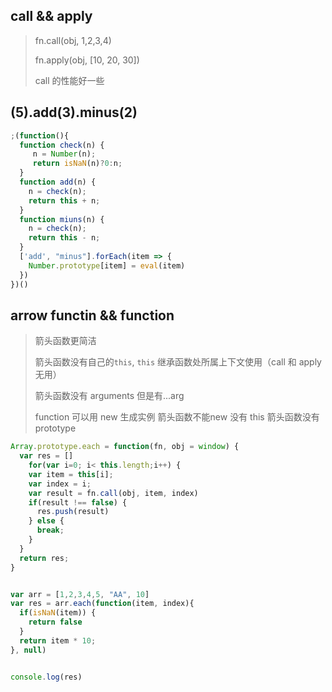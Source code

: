 ## call && apply

> fn.call(obj, 1,2,3,4)
>
> fn.apply(obj, [10, 20, 30])
>
> call 的性能好一些

## (5).add(3).minus(2)

```javascript
;(function(){
  function check(n) {
     n = Number(n);
     return isNaN(n)?0:n;
  }
  function add(n) {
    n = check(n);
    return this + n; 
  }
  function miuns(n) {
    n = check(n);
    return this - n;
  }
  ['add', "minus"].forEach(item => {
    Number.prototype[item] = eval(item)
  })
})()
```



## arrow functin && function

> 箭头函数更简洁
>
>  箭头函数没有自己的`this`, `this` 继承函数处所属上下文使用（call 和 apply 无用） 
>
> 箭头函数没有 arguments 但是有...arg 
>
> function 可以用 new 生成实例  箭头函数不能new 没有 this 箭头函数没有prototype   



```javascript
Array.prototype.each = function(fn, obj = window) {
  var res = []
	for(var i=0; i< this.length;i++) {
    var item = this[i];
    var index = i;
    var result = fn.call(obj, item, index)
    if(result !== false) {
      res.push(result)
    } else {
      break;
    }
  }
  return res;
}


var arr = [1,2,3,4,5, "AA", 10]
var res = arr.each(function(item, index){
  if(isNaN(item)) {
    return false
  }
  return item * 10;
}, null)


console.log(res)
```

